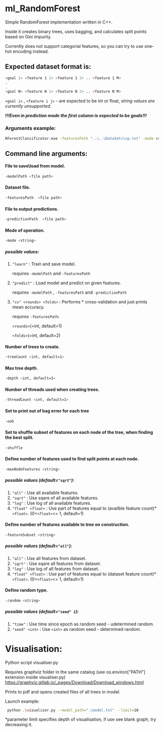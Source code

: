 # ml_RandomForest
Simple RandomForest implementation written in C++.

Inside it creates binary trees, uses bagging, and calculates split points based on Gini impurity.

Currently does not support categorial features, so you can try to use one-hot encoding instead.

## Expected dataset format is:
```bash
<goal 1> <feature 1 1> <feature 1 2> .. <feature 1 M>
.
.
<goal N> <feature N 1> <feature N 2> .. <feature N M>
````

`<goal i>` , `<feature i j>` - are expected to be int or float, *string values are currently unsupported*.
    
**_!!!Even in prediction mode the first column is expected to be goals!!!_**
    
### Arguments example:
```bash
RForestClassificator.exe -featuresPath "..\..\DataSets\np.txt" -mode cv 1 3 -treeCount 6 -threadCount 6 -oob -shuffle
````
## Command line arguments:
#### File to save\load from model.
```bash
-modelPath <file path>
```
#### Dataset file.
```bash
-featuresPath  <file path>
```
#### File to output predictions.
```bash
-predictionPath  <file path>
```
#### Mode of operation.
```bash
-mode <string>
```

##### possible values:   
1) `"learn"` : Train and save model.

    requires `-modelPath` and `-featuresPath`

2) `"predict"` : Load model and predict on given features.

    requires `-modelPath` , `-featuresPath` and `-predictionPath`

3) `"cv" <rounds> <folds>` : Performs <rounds>*<folds> cross-validation and just prints mean accuracy.
  
      requires `-featuresPath`.
      
    `<rounds>`(=int, default=1)
  
    `<folds>`(=int, default=2)
  

#### Number of trees to create.
```bash
-treeCount <int, default=1>
```

#### Max tree depth.
```bash
-depth <int, default=3>
```

#### Number of threads used when creating trees.
```bash
-threadCount <int, default=1>
```

#### Set to print out of bag error for each tree
```bash
-oob
```

#### Set to shuffle subset of features on each node of the tree, when finding the best split.
```bash
-shuffle
```
#### Define number of features used to find split points at each node.
```bash
-maxNodeFeatures <string> 
```
##### possible values (default=`"sqrt"`):   
1) `"all"` : Use all available features.
2) `"sqrt"` : Use sqare of all available features.
3) `"log"` : Use log of all available features.
4) `"float" <float>` : Use part of features equal to (availble feature count)*`<float>`.  (0<`<float>`<= 1, default=1)
   
#### Define number of features available to tree on construction.
```bash
-featureSubset <string>
```
##### possible values (default=`"all"`):   
1) `"all"` : Use all features from dataset.
2) `"sqrt"` : Use sqare all features from dataset.
3) `"log"` : Use log of all features from dataset.
4) `"float" <float>` : Use part of features equal to (dataset feature count)*`<float>`.  (0<`<float>`<= 1, default=1)

#### Define random type.
```bash
-random <string>
```
##### possible values (default=`"seed" 1`): 
1) `"time"` : Use time since epoch as random seed - udetermined random.
2) `"seed" <int>` : Use `<int>` as random seed - determined random.

# Visualisation:
Python script visualiser.py

Requires graphviz folder in the same catalog (see os.environ["PATH"] extension inside visualiser.py) https://graphviz.gitlab.io/_pages/Download/Download_windows.html

Prints to pdf and opens created files of all trees in model.

Launch example:
```bash
 python .\visualizer.py --model_path=".\model.txt" --limit=10
````
*parameter limit specifies depth of visualisation, if use see blank graph, try decreasing it.
